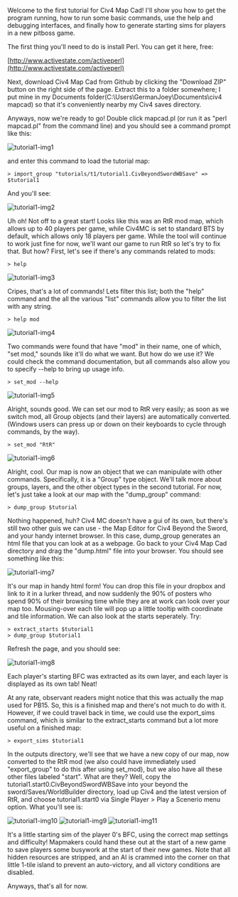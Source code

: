 Welcome to the first tutorial for Civ4 Map Cad! I'll show you how to get the program running, how to run some basic commands, use the help and debugging interfaces, and finally how to generate starting sims for players in a new pitboss game.

The first thing you'll need to do is install Perl. You can get it here, free:

[http://www.activestate.com/activeperl](http://www.activestate.com/activeperl)

Next, download Civ4 Map Cad from Github by clicking the "Download ZIP" button on the right side of the page. Extract this to a folder somewhere; I put mine in my Documents folder(C:\Users\GermanJoey\Documents\civ4 mapcad) so that it's conveniently nearby my Civ4 saves directory.

Anyways, now we're ready to go! Double click mapcad.pl (or run it as "perl mapcad.pl" from the command line) and you should see a command prompt like this:

![tutorial1-img1](tutorial1/i1.png)

and enter this command to load the tutorial map:

    > import_group "tutorials/t1/tutorial1.CivBeyondSwordWBSave" => $tutorial1

And you'll see:

![tutorial1-img2](tutorial1/i2.png)

Uh oh! Not off to a great start! Looks like this was an RtR mod map, which allows up to 40 players per game, while Civ4MC is set to standard BTS by default, which allows only 18 players per game. While the tool will continue to work just fine for now, we'll want our game to run RtR so let's try to fix that. But how? First, let's see if there's any commands related to mods:

    > help

![tutorial1-img3](tutorial1/i3.png)

Cripes, that's a lot of commands! Lets filter this list; both the "help" command and the all the various "list" commands allow you to filter the list with any string.

    > help mod

![tutorial1-img4](tutorial1/i4.png)

Two commands were found that have "mod" in their name, one of which, "set mod," sounds like it'll do what we want. But how do we use it? We could check the command documentation, but all commands also allow you to specify --help to bring up usage info.

    > set_mod --help

![tutorial1-img5](tutorial1/i5.png)

Alright, sounds good. We can set our mod to RtR very easily; as soon as we switch mod, all Group objects (and their layers) are automatically converted. (Windows users can press up or down on their keyboards to cycle through commands, by the way).

    > set_mod "RtR"
    
    
![tutorial1-img6](tutorial1/i6.png)

Alright, cool. Our map is now an object that we can manipulate with other commands. Specifically, it is a "Group" type object. We'll talk more about groups, layers, and the other object types in the second tutorial. For now, let's just take a look at our map with the "dump_group" command:

    > dump_group $tutorial

Nothing happened, huh? Civ4 MC doesn't have a gui of its own, but there's still two other guis we can use - the Map Editor for Civ4 Beyond the Sword, and your handy internet browser. In this case, dump_group generates an html file that you can look at as a webpage. Go back to your Civ4 Map Cad directory and drag the "dump.html" file into your browser. You should see something like this:

![tutorial1-img7](tutorial1/i7.png)

It's our map in handy html form! You can drop this file in your dropbox and link to it in a lurker thread, and now suddenly the 90% of posters who spend 90% of their browsing time while they are at work can look over your map too. Mousing-over each tile will pop up a little tooltip with coordinate and tile information. We can also look at the starts seperately. Try:

    > extract_starts $tutorial1
    > dump_group $tutorial1

Refresh the page, and you should see: 

![tutorial1-img8](tutorial1/i8.png)

Each player's starting BFC was extracted as its own layer, and each layer is displayed as its own tab! Neat!
    
At any rate, observant readers might notice that this was actually the map used for PB15. So, this is a finished map and there's not much to do with it. However, if we could travel back in time, we could use the export_sims command, which is similar to the extract_starts command but a lot more useful on a finished map:

    > export_sims $tutorial1
    
In the outputs directory, we'll see that we have a new copy of our map, now converted to the RtR mod (we also could have immediately used "export_group" to do this after using set_mod), but we also have all these other files labeled "start". What are they? Well, copy the tutorial1.start0.CivBeyondSwordWBSave into your beyond the sword/Saves/WorldBuilder directory, load up Civ4 and the latest version of RtR, and choose tutorial1.start0 via Single Player > Play a Scenerio menu option. What you'll see is:

![tutorial1-img10](tutorial1/i10.png)
![tutorial1-img9](tutorial1/i9.png)
![tutorial1-img11](tutorial1/i11.png)

It's a little starting sim of the player 0's BFC, using the correct map settings and difficulty! Mapmakers could hand these out at the start of a new game to save players some busywork at the start of their new games. Note that all hidden resources are stripped, and an AI is crammed into the corner on that little 1-tile island to prevent an auto-victory, and all victory conditions are disabled.

Anyways, that's all for now.
